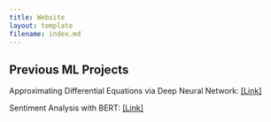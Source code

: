 ```yaml
---
title: Website
layout: template
filename: index.md
---
```


## Previous ML Projects

Approximating Differential Equations via Deep Neural Network: <a href="https://github.com/Dahoas/DeepGalerkinMethod">[Link]</a>

Sentiment Analysis with BERT: <a href="https://github.com/Dahoas/Dahoas.github.io/blob/main/Presentation.pdf">[Link]</a>

<br/>